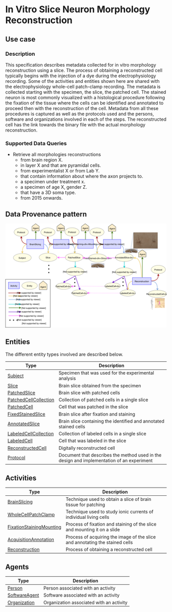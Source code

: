 # In Vitro Slice Neuron Morphology Reconstruction

## Use case

### Description

This specification describes metadata collected for in vitro morphology reconstruction using a slice. The process of obtaining a 
reconstructed cell typically begins with the injection of a dye during the electrophysiology recording. Some of the activities
and entities shown here are shared with the electrophysiology whole-cell patch-clamp recording. The metadata is collected
starting with the specimen, the slice, the patched cell. The stained neuron is most commonly visualized with a histological procedure
 following the fixation of the tissue where the cells can be identified and annotated to proceed then with the reconstruction
 of the cell. Metadata from all these procedures is captured as well as the protocols used and the persons, software and 
 organizations involved in each of the steps. The reconstructed cell has the link towards the binary file with the actual 
 morphology reconstruction.
 
 
### Supported Data Queries

* Retrieve all morphologies reconstructions
    - from brain region X.
    - in layer X and that are pyramidal cells.
    - from experimentalist X or from Lab Y.
    - that contain information about where the axon projects to.
    - a specimen under treatment x.
    - a specimen of age X, gender Z.
    - that have a 3D soma type.
    - from 2015 onwards.



## Data Provenance pattern

![Morphology reconstruction](../../assets/provtemplates/morphology-reconstruction-prov-template.svg)




## Entities

The different entity types involved are described below.

| Type  | Description|
| ------------- | ------------- |
| [Subject](../entities/experiment/subject.html)    |     Specimen that was used for the experimental analysis     |
| [Slice](../entities/experiment/slice.html)    |     Brain slice obtained from the specimen      |
| [PatchedSlice](../entities/experiment/patchedslice.html)    |    Brain slice with patched cells      |
| [PatchedCellCollection](../entities/experiment/patchedcellcollection.html)    |    Collection of patched cells in a single slice     |
| [PatchedCell](../entities/experiment/patchedcell.html)    |    Cell that was patched in the slice    |
| [FixedStainedSlice](../entities/morphology/fixedstainedslice.html)    |     Brain slice after fixation and staining     |
| [AnnotatedSlice](../entities/morphology/annotatedslice.html)    |    Brain slice containing the identified and annotated stained cells      |
| [LabeledCellCollection](../entities/morphology/labeledcellcollection.html)    |     Collection of labeled cells in a single slice     |
| [LabeledCell](../entities/morphology/labeledcell.html)    |     Cell that was labeled in the slice     |
| [ReconstructedCell](../entities/morphology/reconstructedcell.html)    |     Digitally reconstructed cell      |
| [Protocol](../entities/experiment/protocol.html)    |     Document that describes the method used in the design and implementation of an experiment     |

## Activities

| Type  | Description|
| ------------- | ------------- |
| [BrainSlicing](../entities/experiment/brainslicing.html)    |     Technique used to obtain a slice of brain tissue for patching       |
| [WholeCellPatchClamp](../entities/experiment/wholecellpatchclamp.html)    |     Technique used to study ionic currents of individual living cells      |
| [FixationStainingMounting](../entities/morphology/fixationstainingmounting.html)    |     Process of fixation and staining of the slice and mounting it on a slide      |
| [AcquisitionAnnotation](../entities/morphology/acquisitionannotation.html)    |     Process of acquiring the image of the slice and annotating the stained cells     |
| [Reconstruction](../entities/morphology/reconstruction.html)   |     Process of obtaining a reconstructed cell      |


## Agents

| Type  | Description|
| ------------- | ------------- |
| [Person](../entities/core/person.html)                                        |    Person associated with an activity      |
| [SoftwareAgent](../entities/core/softwareagent.html)                          |    Software associated with an activity      |
| [Organization](../entities/core/organization.html)                          |    Organization associated with an activity      |

